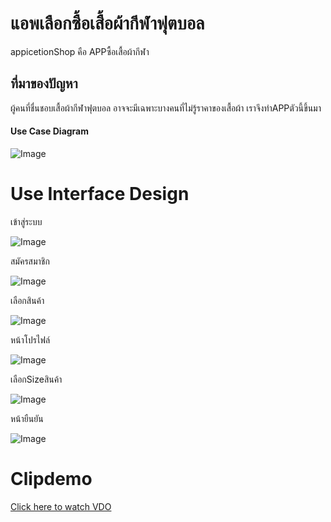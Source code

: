 # แอพเลือกซื้อเสื้อผ้ากีฬาฟุตบอล

appicetionShop คือ APPซื้อเสื้อผ้ากีฬา

## ที่มาของปัญหา

ผู้คนที่ชื่นชอบเสื้อผ้ากีฬาฟุตบอล อาจจะมีเฉพาะบางคนที่ไม่รู้ราคาของเสื้อผ้า เราจึงทำAPPตัวนี้ขึ้นมา


#### Use Case Diagram
![Image](https://sv1.picz.in.th/images/2022/10/20/v0vHcP.jpg)


# Use Interface Design
เข้าสู่ระบบ

![Image](https://sv1.picz.in.th/images/2022/10/19/vdvjRS.jpg)


สมัครสมาชิก

![Image](https://sv1.picz.in.th/images/2022/10/19/vdvuED.jpg)

เลือกสินค้า

![Image](https://sv1.picz.in.th/images/2022/10/19/vdvLO0.jpg)

หน้าโปรไฟล์

![Image](https://sv1.picz.in.th/images/2022/10/19/vdG7ek.jpg)

เลือกSizeสินค้า

![Image](https://sv1.picz.in.th/images/2022/10/19/vdGBzV.jpg)

หน้ายืนยัน

![Image](https://sv1.picz.in.th/images/2022/10/19/vdGjp0.jpg)

# Clipdemo
[Click here to watch VDO](https://youtu.be/TudIeAYi_6c)




